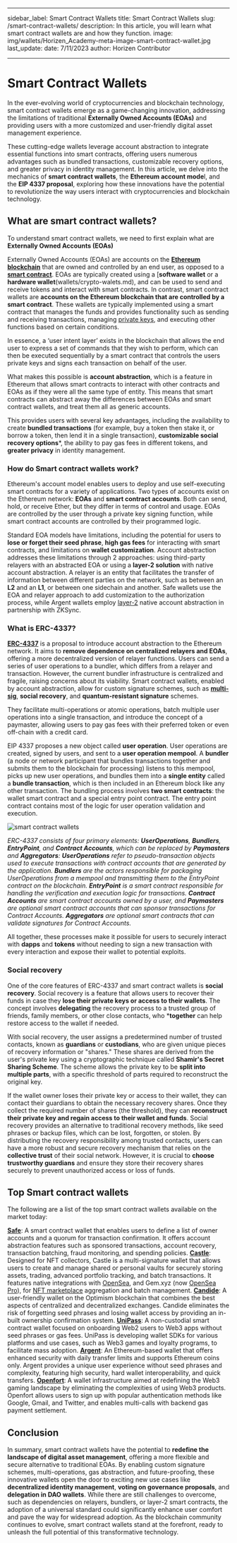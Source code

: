 ﻿---

sidebar_label: Smart Contract Wallets
title: Smart Contract Wallets
slug: /smart-contract-wallets/
description: In this article, you will learn what smart contract wallets are and how they function.
image: img/wallets/Horizen_Academy-meta-image-smart-contract-wallet.jpg
last_update:
  date: 7/11/2023
  author: Horizen Contributor

---

# Smart Contract Wallets

In the ever-evolving world of cryptocurrencies and blockchain technology, smart contract wallets emerge as a game-changing innovation, addressing the limitations of traditional **Externally Owned Accounts (EOAs)** and providing users with a more customized and user-friendly digital asset management experience.

These cutting-edge wallets leverage account abstraction to integrate essential functions into smart contracts, offering users numerous advantages such as bundled transactions, customizable recovery options, and greater privacy in identity management. In this article, we delve into the mechanics of **smart contract wallets**, the **Ethereum account mode**l, and the **EIP 4337 proposal**, exploring how these innovations have the potential to revolutionize the way users interact with cryptocurrencies and blockchain technology.

## What are smart contract wallets?

To understand smart contract wallets, we need to first explain what are **Externally Owned Accounts (EOAs)**

Externally Owned Accounts (EOAs) are accounts on the [**Ethereum blockchain**](cryptocurrency/ethereum-glossary.md) that are owned and controlled by an end user, as opposed to a [**smart contract**](defi/smart-contracts.md). EOAs are typically created using a [**software wallet** or a **hardware wallet**(wallets/crypto-walets.md), and can be used to send and receive tokens and interact with smart contracts.
In contrast, smart contract wallets are **accounts on the Ethereum blockchain that are controlled by a smart contract**. These wallets are typically implemented using a smart contract that manages the funds and provides functionality such as sending and receiving transactions, managing [private keys](cryptography/public-key-cryptography-pkc.md), and executing other functions based on certain conditions.

In essence, a ‘user intent layer’ exists in the blockchain that allows the end user to express a set of commands that they wish to perform, which can then be executed sequentially by a smart contract that controls the users private keys and signs each transaction on behalf of the user. 

What makes this possible is **account abstraction**, which is a feature in Ethereum that allows smart contracts to interact with other contracts and EOAs as if they were all the same type of entity. This means that smart contracts can abstract away the differences between EOAs and smart contract wallets, and treat them all as generic accounts. 

This provides users with several key advantages, including the availability to create **bundled transactions** (for example, buy a token then stake it, or borrow a token, then lend it in a single transaction), **customizable social recovery options***, the ability to pay gas fees in different tokens, and **greater privacy** in identity management. 

### How do Smart contract wallets work?

Ethereum's account model enables users to deploy and use self-executing smart contracts for a variety of applications. Two types of accounts exist on the Ethereum network: **EOAs** and **smart contract accounts**. Both can send, hold, or receive Ether, but they differ in terms of control and usage. EOAs are controlled by the user through a private key signing function, while smart contract accounts are controlled by their programmed logic.

Standard EOA models have limitations, including the potential for users to **lose or forget their  seed phrase**, **high gas fees** for interacting with smart contracts, and limitations on **wallet customization**. Account abstraction addresses these limitations through 2 approaches: using third-party relayers with an abstracted EOA or using a **layer-2 solution** with native account abstraction. A relayer is an entity that facilitates the transfer of information between different parties on the network, such as between an **L2** and an **L1**, or between one sidechain and another. 
Safe wallets use the EOA and relayer approach to add customization to the authorization process, while Argent wallets employ [layer-2](scalability/layer-2.md) native account abstraction in partnership with ZKSync.

### What is ERC-4337? 


[**ERC-4337**](https://eips.ethereum.org/EIPS/eip-4337) is a proposal to introduce account abstraction to the Ethereum network. It aims to **remove dependence on centralized relayers and EOAs**, offering a more decentralized version of relayer functions. Users can send a series of user operations to a bundler, which differs from a relayer and transaction. However, the current bundler infrastructure is centralized and fragile, raising concerns about its viability.
Smart contract wallets, enabled by account abstraction, allow for custom signature schemes, such as [**multi-sig**](wallets/multisig.md), **social recovery**, and **quantum-resistant signature** schemes. 

They facilitate multi-operations or atomic operations, batch multiple user operations into a single transaction, and introduce the concept of a paymaster, allowing users to pay gas fees with their preferred token or even off-chain with a credit card.

EIP 4337 proposes a new object called **user operation**. User operations are created, signed by users, and sent to a **user operation mempool**. A **bundler** (a node or network participant that bundles transactions together and submits them to the blockchain for processing) listens to this mempool, picks up new user operations, and bundles them into a **single entity** called a **bundle transaction**, which is then included in an Ethereum block like any other transaction.
The bundling process involves **two smart contracts**: the wallet smart contract and a special entry point contract. The entry point contract contains most of the logic for user operation validation and execution.

![smart contract wallets](/img/smart-contract-wallets/ZBF_graphics_May_ERC_4337.jpg)

_ERC-4337 consists of four primary elements: **UserOperations**, **Bundlers**, **EntryPoint**, and **Contract Accounts**, which can be replaced by **Paymasters** and **Aggregators**:
**UserOperations** refer to pseudo-transaction objects used to execute transactions with contract accounts that are generated by the application. 
**Bundlers** are the actors responsible for packaging UserOperations from a mempool and transmitting them to the EntryPoint contract on the blockchain. 
**EntryPoint** is a smart contract responsible for handling the verification and execution logic for transactions. 
**Contract Accounts** are smart contract accounts owned by a user, and **Paymasters** are optional smart contract accounts that can sponsor transactions for Contract Accounts.
**Aggregators** are optional smart contracts that can validate signatures for Contract Accounts._


All together, these processes make it possible for users to securely interact with **dapps** and **tokens** without needing to sign a new transaction with every interaction and expose their wallet to potential exploits. 

### Social recovery

One of the core features of ERC-4337 and smart contract wallets is **social recovery**. 
Social recovery is a feature that allows users to recover their funds in case they **lose their private keys or access to their wallets**. The concept involves **delegating** the recovery process to a trusted group of friends, family members, or other close contacts, who ***together** can help restore access to the wallet if needed.

With social recovery, the user assigns a predetermined number of trusted contacts, known as **guardians** or **custodians**, who are given unique pieces of recovery information or "shares." These shares are derived from the user's private key using a cryptographic technique called **Shamir's Secret Sharing Scheme**. The scheme allows the private key to be **split into multiple parts**, with a specific threshold of parts required to reconstruct the original key.

If the wallet owner loses their private key or access to their wallet, they can contact their guardians to obtain the necessary recovery shares. Once they collect the required number of shares (the threshold), they can **reconstruct their private key and regain access to their wallet and funds**.
Social recovery provides an alternative to traditional recovery methods, like seed phrases or backup files, which can be lost, forgotten, or stolen. By distributing the recovery responsibility among trusted contacts, users can have a more robust and secure recovery mechanism that relies on the **collective trust** of their social network. However, it is crucial to **choose trustworthy guardians** and ensure they store their recovery shares securely to prevent unauthorized access or loss of funds.


## Top Smart contract wallets 

The following are a list of the top smart contract wallets available on the market today: 


[**Safe**](https://safe.global/): A smart contract wallet that enables users to define a list of owner accounts and a quorum for transaction confirmation. It offers account abstraction features such as sponsored transactions, account recovery, transaction batching, fraud monitoring, and spending policies.
[**Castle**](https://castle.link/): Designed for NFT collectors, Castle is a multi-signature wallet that allows users to create and manage shared or personal vaults for securely storing assets, trading, advanced portfolio tracking, and batch transactions. It features native integrations with [OpenSea](https://opensea.io/), and Gem.xyz (now [OpenSea Pro](https://pro.opensea.io/)), for [NFT marketplace](defi/nft-marketplaces.md) aggregation and batch management.
[**Candide**](https://www.candidewallet.com/): A user-friendly wallet on the Optimism blockchain that combines the best aspects of centralized and decentralized exchanges. Candide eliminates the risk of forgetting seed phrases and losing wallet access by providing an in-built ownership confirmation system.
[**UniPass**](https://unipass.id/): A non-custodial smart contract wallet focused on onboarding Web2 users to Web3 apps without seed phrases or gas fees. UniPass is developing wallet SDKs for various platforms and use cases, such as Web3 games and loyalty programs, to facilitate mass adoption.
[**Argent**](https://www.argent.xyz/): An Ethereum-based wallet that offers enhanced security with daily transfer limits and supports Ethereum coins only. Argent provides a unique user experience without seed phrases and complexity, featuring high security, hard wallet interoperability, and quick transfers.
[**Openfort**](https://www.openfort.xyz/): A wallet infrastructure aimed at redefining the Web3 gaming landscape by eliminating the complexities of using Web3 products. Openfort allows users to sign up with popular authentication methods like Google, Gmail, and Twitter, and enables multi-calls with backend gas payment settlement.


## Conclusion

In summary, smart contract wallets have the potential to **redefine the landscape of digital asset management**, offering a more flexible and secure alternative to traditional EOAs. By enabling custom signature schemes, multi-operations, gas abstraction, and future-proofing, these innovative wallets open the door to exciting new use cases like **decentralized identity management**, **voting on governance proposals**, and **delegation in DAO wallets**. While there are still challenges to overcome, such as dependencies on relayers, bundlers, or layer-2 smart contracts, the adoption of a universal standard could significantly enhance user comfort and pave the way for widespread adoption. As the blockchain community continues to evolve, smart contract wallets stand at the forefront, ready to unleash the full potential of this transformative technology.

